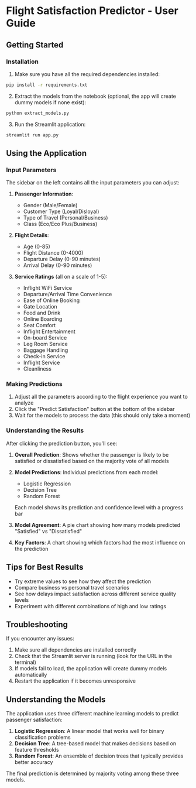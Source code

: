 # Flight Satisfaction Predictor - User Guide

## Getting Started

### Installation

1. Make sure you have all the required dependencies installed:

```bash
pip install -r requirements.txt
```

2. Extract the models from the notebook (optional, the app will create dummy models if none exist):

```bash
python extract_models.py
```

3. Run the Streamlit application:

```bash
streamlit run app.py
```

## Using the Application

### Input Parameters

The sidebar on the left contains all the input parameters you can adjust:

1. **Passenger Information**:
   - Gender (Male/Female)
   - Customer Type (Loyal/Disloyal)
   - Type of Travel (Personal/Business)
   - Class (Eco/Eco Plus/Business)

2. **Flight Details**:
   - Age (0-85)
   - Flight Distance (0-4000)
   - Departure Delay (0-90 minutes)
   - Arrival Delay (0-90 minutes)

3. **Service Ratings** (all on a scale of 1-5):
   - Inflight WiFi Service
   - Departure/Arrival Time Convenience
   - Ease of Online Booking
   - Gate Location
   - Food and Drink
   - Online Boarding
   - Seat Comfort
   - Inflight Entertainment
   - On-board Service
   - Leg Room Service
   - Baggage Handling
   - Check-in Service
   - Inflight Service
   - Cleanliness

### Making Predictions

1. Adjust all the parameters according to the flight experience you want to analyze
2. Click the "Predict Satisfaction" button at the bottom of the sidebar
3. Wait for the models to process the data (this should only take a moment)

### Understanding the Results

After clicking the prediction button, you'll see:

1. **Overall Prediction**: Shows whether the passenger is likely to be satisfied or dissatisfied based on the majority vote of all models

2. **Model Predictions**: Individual predictions from each model:
   - Logistic Regression
   - Decision Tree
   - Random Forest
   
   Each model shows its prediction and confidence level with a progress bar

3. **Model Agreement**: A pie chart showing how many models predicted "Satisfied" vs "Dissatisfied"

4. **Key Factors**: A chart showing which factors had the most influence on the prediction

## Tips for Best Results

- Try extreme values to see how they affect the prediction
- Compare business vs personal travel scenarios
- See how delays impact satisfaction across different service quality levels
- Experiment with different combinations of high and low ratings

## Troubleshooting

If you encounter any issues:

1. Make sure all dependencies are installed correctly
2. Check that the Streamlit server is running (look for the URL in the terminal)
3. If models fail to load, the application will create dummy models automatically
4. Restart the application if it becomes unresponsive

## Understanding the Models

The application uses three different machine learning models to predict passenger satisfaction:

1. **Logistic Regression**: A linear model that works well for binary classification problems
2. **Decision Tree**: A tree-based model that makes decisions based on feature thresholds
3. **Random Forest**: An ensemble of decision trees that typically provides better accuracy

The final prediction is determined by majority voting among these three models.